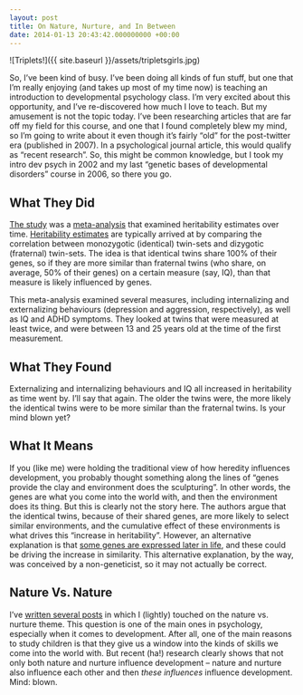 ```yaml
---
layout: post
title: On Nature, Nurture, and In Between
date: 2014-01-13 20:43:42.000000000 +00:00
---
```

![Triplets!]({{ site.baseurl }}/assets/tripletsgirls.jpg)

So, I’ve been kind of busy. I’ve been doing all kinds of fun stuff, but one that I’m really enjoying (and takes up most of my time now) is teaching an introduction to developmental psychology class. I’m very excited about this opportunity, and I’ve re-discovered how much I love to teach. But my amusement is not the topic today. I’ve been researching articles that are far off my field for this course, and one that I found completely blew my mind, so I’m going to write about it even though it’s fairly “old” for the post-twitter era (published in 2007). In a psychological journal article, this would qualify as “recent research”. So, this might be common knowledge, but I took my intro dev psych in 2002 and my last “genetic bases of developmental disorders” course in 2006, so there you go.

## What They Did

[The study](https://journals.cambridge.org/action/displayAbstract?fromPage=online&aid=8492271) was a [meta-analysis](https://galpod.com/glossary#meta-analysis) that examined heritability estimates over time. [Heritability estimates](https://en.wikipedia.org/wiki/Heritability) are typically arrived at by comparing the correlation between monozygotic (identical) twin-sets and dizygotic (fraternal) twin-sets. The idea is that identical twins share 100% of their genes, so if they are more similar than fraternal twins (who share, on average, 50% of their genes) on a certain measure (say, IQ), than that measure is likely influenced by genes.

This meta-analysis examined several measures, including internalizing and externalizing behaviours (depression and aggression, respectively), as well as IQ and ADHD symptoms. They looked at twins that were measured at least twice, and were between 13 and 25 years old at the time of the first measurement.

## What They Found

Externalizing and internalizing behaviours and IQ all increased in heritability as time went by. I’ll say that again. The older the twins were, the more likely the identical twins were to be more similar than the fraternal twins. Is your mind blown yet?

## What It Means

If you (like me) were holding the traditional view of how heredity influences development, you probably thought something along the lines of “genes provide the clay and environment does the sculpturing”. In other words, the genes are what you come into the world with, and then the environment does its thing. But this is clearly not the story here. The authors argue that the identical twins, because of their shared genes, are more likely to select similar environments, and the cumulative effect of these environments is what drives this “increase in heritability”. However, an alternative explanation is that [some genes are expressed later in life](https://www.ncbi.nlm.nih.gov/pmc/articles/PMC3428697/), and these could be driving the increase in similarity. This alternative explanation, by the way, was conceived by a non-geneticist, so it may not actually be correct.

## Nature Vs. Nature

I’ve [written several posts](http://galpod.wordpress.com/tag/nature-vs-nurture/) in which I (lightly) touched on the nature vs. nurture theme. This question is one of the main ones in psychology, especially when it comes to development. After all, one of the main reasons to study children is that they give us a window into the kinds of skills we come into the world with. But recent (ha!) research clearly shows that not only both nature and nurture influence development – nature and nurture also influence each other and then _these influences_ influence development. Mind: blown.

